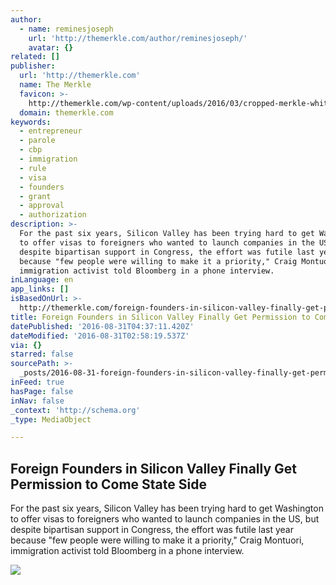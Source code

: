 ```yaml
---
author:
  - name: reminesjoseph
    url: 'http://themerkle.com/author/reminesjoseph/'
    avatar: {}
related: []
publisher:
  url: 'http://themerkle.com'
  name: The Merkle
  favicon: >-
    http://themerkle.com/wp-content/uploads/2016/03/cropped-merkle-white-1-192x192.png
  domain: themerkle.com
keywords:
  - entrepreneur
  - parole
  - cbp
  - immigration
  - rule
  - visa
  - founders
  - grant
  - approval
  - authorization
description: >-
  For the past six years, Silicon Valley has been trying hard to get Washington
  to offer visas to foreigners who wanted to launch companies in the US, but
  despite bipartisan support in Congress, the effort was futile last year
  because "few people were willing to make it a priority," Craig Montuori,
  immigration activist told Bloomberg in a phone interview.
inLanguage: en
app_links: []
isBasedOnUrl: >-
  http://themerkle.com/foreign-founders-in-silicon-valley-finally-get-permission-to-come-state-side/
title: Foreign Founders in Silicon Valley Finally Get Permission to Come State Side
datePublished: '2016-08-31T04:37:11.420Z'
dateModified: '2016-08-31T02:58:19.537Z'
via: {}
starred: false
sourcePath: >-
  _posts/2016-08-31-foreign-founders-in-silicon-valley-finally-get-permission-to.md
inFeed: true
hasPage: false
inNav: false
_context: 'http://schema.org'
_type: MediaObject

---
```

<article style=""><h1>Foreign Founders in Silicon Valley Finally Get Permission to Come State Side</h1><p>For the past six years, Silicon Valley has been trying hard to get Washington to offer visas to foreigners who wanted to launch companies in the US, but despite bipartisan support in Congress, the effort was futile last year because "few people were willing to make it a priority," Craig Montuori, immigration activist told Bloomberg in a phone interview.</p><img src="http://themerkle.com/wp-content/uploads/2016/08/shutterstock_213670960.jpg" /></article>